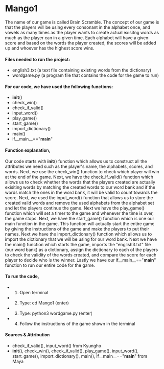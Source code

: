 # Mango1
The name of our game is called Brain Scramble.
The concept of our game is that the players will be using every consonant in the alphabet once, and vowels as many times as the player wants 
to create actual exisitng words as much as the player can in a given time. Each alphabet will have a given score and based on the words the
player created, the scores will be added up and whoever has the highest score wins.
#### Files needed to run the project:
- english3.txt (a text file containing existing words from the dictionary)
- wordgame.py (a program file that contains the code for the game to run)
#### For our code, we have used the following functions: 
- __init__()
- check_win()
- check_if_valid()
- input_word()
- play_game()
- start_game()
- import_dictionary()
- main()
- if__main__=="__main__"
#### Function explanation, 
Our code starts with __init__() function which allows us to construct all the attributes we need such as the player's name, the alphabets, scores, and words.
Next, we use the check_win() function to check which player will win at the end of the game. Next, we have the check_if_valid() function which allows us to
check whether the words that the players created are actually exisiting words by matching the created words to our word bank and if the words match the ones 
in the word bank, it will be valid to count towards the score. Next, we used the input_word() function that allows us to store the created valid words and remove
the used alphabets from the alphabet set and let the players continue the game. Next we have the play_game() function which will set a timer to the game and whenever
the time is over, the game stops. Next, we have the start_game() function which is one our main function in the game. This function will actually start the entire 
game by giving the instructions of the game and make the players to put their names. Next we have the import_dictionary() function which allows us to import the 
dictionary that we will be using for our word bank. Next we have the main() function which starts the game, imports the "english3.txt" file (our word bank) as a dictionary, 
assign the dictionary to each of the players to check the validity of the words created, and compare the score for each player to decide who is the winner. Lastly 
we have our if__main__=="__main__" function to run our entire code for the game.
#### To run the code,
- 1. Open terminal
- 2. Type: cd Mango1 (enter)
- 3. Type: python3 wordgame.py (enter)
- 4. Follow the instructions of the game shown in the terminal
#### Sources & Attribution
- check_if_valid(), input_word() from Kyungho
- __init__(), check_win(), check_if_valid(), play_game(), input_word(), start_game(), import_dictionary(), main(), if__main__=="__main__" from Maya
